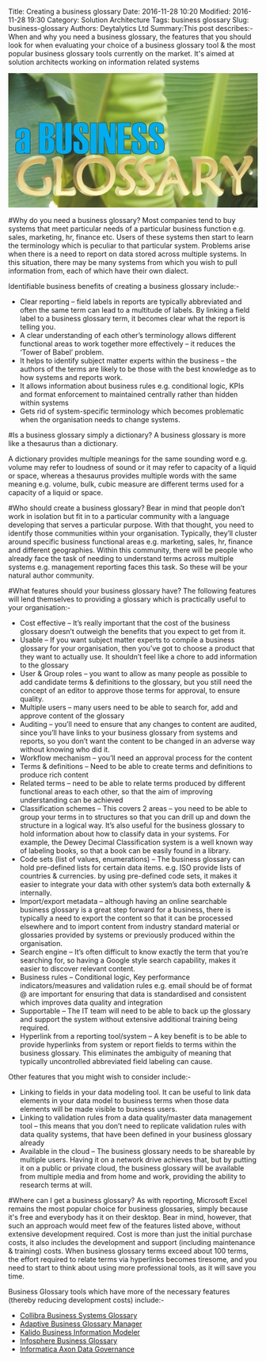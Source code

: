 Title: Creating a business glossary
Date: 2016-11-28 10:20
Modified: 2016-11-28 19:30
Category: Solution Architecture
Tags: business glossary
Slug: business-glossary
Authors: Deytalytics Ltd
Summary:This post describes:- When and why you need a business glossary, the features that you should look for when evaluating your choice of a business glossary tool & the most popular business glossary tools currently on the market. It's aimed at solution architects working on information related systems

![Business Glossary image](images/business-glossary.jpg)

#Why do you need a business glossary?
Most companies tend to buy systems that meet particular needs of a particular business function e.g. sales, marketing, hr, finance etc. Users of these systems then start to learn the terminology which is peculiar to that particular system. Problems arise when there is a need to report on data stored across multiple systems. In this situation, there may be many systems from which you wish to pull information from, each of which have their own dialect.

Identifiable business benefits of creating a business glossary include:-

* Clear reporting – field labels in reports are typically abbreviated and often the same term can lead to a multitude of labels. By linking a field label to a business glossary term, it becomes clear what the report is telling you.
* A clear understanding of each other’s terminology allows different functional areas to work together more effectively – it reduces the ‘Tower of Babel’ problem.
* It helps to identify subject matter experts within the business – the authors of the terms are likely to be those with the best knowledge as to how systems and reports work.
* It allows information about business rules e.g. conditional logic, KPIs and format enforcement to maintained centrally rather than hidden within systems
* Gets rid of system-specific terminology which becomes problematic when the organisation needs to change systems.

#Is a business glossary simply a dictionary?
A business glossary is more like a thesaurus than a dictionary.

A dictionary provides multiple meanings for the same sounding word e.g. volume may refer to loudness of sound or it may refer to capacity of a liquid or space, whereas a thesaurus provides multiple words with the same meaning e.g. volume, bulk, cubic measure are different terms used for a capacity of a liquid or space.

#Who should create a business glossary?
Bear in mind that people don’t work in isolation but fit in to a particular community with a language developing that serves a particular purpose. With that thought, you need to identify those communities within your organisation. Typically, they’ll cluster around specific business functional areas e.g. marketing, sales, hr, finance and different geographies. Within this community, there will be people who already face the task of needing to understand terms across multiple systems e.g. management reporting faces this task. So these will be your natural author community.

#What features should your business glossary have?
The following features will lend themselves to providing a glossary which is practically useful to your organisation:-

* Cost effective – It’s really important that the cost of the business glossary doesn’t outweigh the benefits that you expect to get from it.
* Usable – If you want subject matter experts to compile a business glossary for your organisation, then you’ve got to choose a product that they want to actually use. It shouldn’t feel like a chore to add information to the glossary
* User & Group roles – you want to allow as many people as possible to add candidate terms & definitions to the glossary, but you still need the concept of an editor to approve those terms for approval, to ensure quality.
* Multiple users – many users need to be able to search for, add and approve content of the glossary
* Auditing – you’ll need to ensure that any changes to content are audited, since you’ll have links to your business glossary from systems and reports, so you don’t want the content to be changed in an adverse way without knowing who did it.
* Workflow mechanism – you’ll need an approval process for the content
* Terms & definitions – Need to be able to create terms and definitions to produce rich content
* Related terms – need to be able to relate terms produced by different functional areas to each other, so that the aim of improving understanding can be achieved
* Classification schemes – This covers 2 areas – you need to be able to group your terms in to structures so that you can drill up and down the structure in a logical way. It’s also useful for the business glossary to hold information about how to classify data in your systems. For example, the Dewey Decimal Classification system is a well known way of labeling books, so that a book can be easily found in a library.
* Code sets (list of values, enumerations) – The business glossary can hold pre-defined lists for certain data items. e.g. ISO provide lists of countries & currencies. by using pre-defined code sets, it makes it easier to integrate your data with other system’s data both externally & internally.
* Import/export metadata – although having an online searchable business glossary is a great step forward for a business, there is typically a need to export the content so that it can be processed elsewhere and to import content from industry standard material or glossaries provided by systems or previously produced within the organisation.
* Search engine – It’s often difficult to know exactly the term that you’re searching for, so having a Google style search capability, makes it easier to discover relevant content.
* Business rules – Conditional logic, Key performance indicators/measures and validation rules e.g. email should be of format <name>@<company url> are important for ensuring that data is standardised and consistent which improves data quality and integration
* Supportable – The IT team will need to be able to back up the glossary and support the system without extensive additional training being required.
* Hyperlink from a reporting tool/system – A key benefit is to be able to provide hyperlinks from system or report fields to terms within the business glossary. This eliminates the ambiguity of meaning that typically uncontrolled abbreviated field labeling can cause.

Other features that you might wish to consider include:-

* Linking to fields in your data modeling tool. It can be useful to link data elements in your data model to business terms when those data elements will be made visible to business users.
* Linking to validation rules from a data quality/master data management tool – this means that you don’t need to replicate validation rules with data quality systems, that have been defined in your business glossary already
* Available in the cloud – The business glossary needs to be shareable by multiple users. Having it on a network drive achieves that, but by putting it on a public or private cloud, the business glossary will be available from multiple media and from home and work, providing the ability to research terms at will.

#Where can I get a business glossary?
As with reporting, Microsoft Excel remains the most popular choice for business glossaries, simply because it's free and everybody has it on their desktop. Bear in mind, however, that such an approach would meet few of the features listed above, without extensive development required. Cost is more than just the initial purchase costs, it also includes the development and support (including maintenance & training) costs. When business glossary terms exceed about 100 terms, the effort required to relate terms via hyperlinks becomes tiresome, and you need to start to think about using more professional tools, as it will save you time.

Business Glossary tools which have more of the necessary features (thereby reducing development costs) include:-

* [Collibra Business Systems Glossary](https://www.collibra.com/download/building-managing-and-sharing-a-business-glossary)
* [Adaptive Business Glossary Manager](http://www.adaptive.com/products/adaptive-business-glossary-manager/)
* [Kalido Business Information Modeler](https://magnitude.com/mdm/products/business-information-modeling/)
* [Infosphere Business Glossary](https://www.ibm.com/support/knowledgecenter/es/SSZJPZ_9.1.0/com.ibm.swg.im.iis.productization.iisinfsv.overview.doc/topics/c_bg_and_bga.html)
* [Informatica Axon Data Governance](https://www.informatica.com/gb/products/data-quality/axon-data-governance.html)